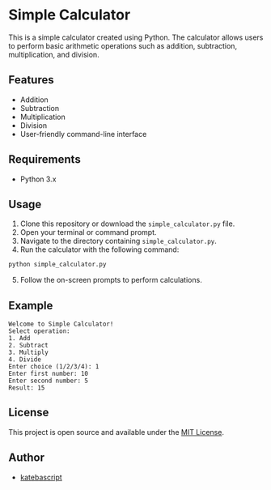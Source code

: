# Simple Calculator

This is a simple calculator created using Python. The calculator allows users to perform basic arithmetic operations such as addition, subtraction, multiplication, and division.

## Features

- Addition
- Subtraction
- Multiplication
- Division
- User-friendly command-line interface

## Requirements

- Python 3.x

## Usage

1. Clone this repository or download the `simple_calculator.py` file.
2. Open your terminal or command prompt.
3. Navigate to the directory containing `simple_calculator.py`.
4. Run the calculator with the following command:

```bash
python simple_calculator.py
```

5. Follow the on-screen prompts to perform calculations.

## Example

```
Welcome to Simple Calculator!
Select operation:
1. Add
2. Subtract
3. Multiply
4. Divide
Enter choice (1/2/3/4): 1
Enter first number: 10
Enter second number: 5
Result: 15
```

## License

This project is open source and available under the [MIT License](LICENSE).

## Author

- [katebascript](https://github.com/katebascript)
